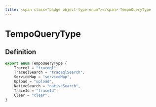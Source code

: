 ```yaml
---
title: <span class="badge object-type-enum"></span> TempoQueryType
---
```

# <span class="badge object-type-enum"></span> TempoQueryType

## Definition

```typescript
export enum TempoQueryType {
	Traceql = "traceql",
	TraceqlSearch = "traceqlSearch",
	ServiceMap = "serviceMap",
	Upload = "upload",
	NativeSearch = "nativeSearch",
	TraceId = "traceId",
	Clear = "clear",
}

```
